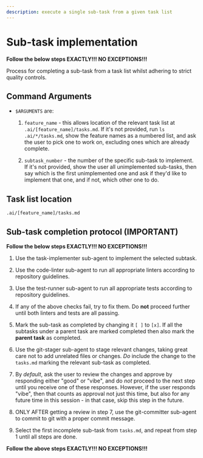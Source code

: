 ```yaml
---
description: execute a single sub-task from a given task list
---
```

# Sub-task implementation

**Follow the below steps EXACTLY!!! NO EXCEPTIONS!!!**

Process for completing a sub-task from a task list whilst
adhering to strict quality controls.

## Command Arguments

- `$ARGUMENTS` are:
  1. `feature_name` - this allows location of the relevant task list
     at `.ai/[feature_name]/tasks.md`.  If it's not provided, run `ls
     .ai/*/tasks.md`, show the feature names as a numbered list, and
     ask the user to pick one to work on, excluding ones which are
     already complete.

  2. `subtask_number` - the number of the specific sub-task to
     implement.  If it's not provided, show the user all unimplemented
     sub-tasks, then say which is the first unimplemented one and ask
     if they'd like to implement that one, and if not, which other one
     to do.

## Task list location

`.ai/[feature_name]/tasks.md`

## Sub-task completion protocol (IMPORTANT)

**Follow the below steps EXACTLY!!! NO EXCEPTIONS!!!**

1. Use the task-implementer sub-agent to implement the selected
   subtask.

2. Use the code-linter sub-agent to run all appropriate linters
   according to repository guidelines.

3. Use the test-runner sub-agent to run all appropriate tests
   according to repository guidelines.

4. If any of the above checks fail, try to fix them.  Do **not**
   proceed further until both linters and tests are all passing.

5. Mark the sub-task as completed by changing it `[ ]` to `[x]`.  If
   all the subtasks under a parent task are marked completed then
   also mark the **parent task** as completed.

6. Use the git-stager sub-agent to stage relevant changes,
   taking great care not to add unrelated files or changes.  *Do*
   include the change to the `tasks.md` marking the relevant sub-task
   as completed.

7. By *default*, ask the user to review the changes and approve by
   responding either "good" or "vibe", and do *not* proceed to the
   next step until you receive one of these responses.  However, if
   the user responds "vibe", then that counts as approval not just
   this time, but also for any future time in this session - in that
   case, skip this step in the future.

8. ONLY AFTER getting a review in step 7, use the git-committer
   sub-agent to commit to git with a proper commit message.

9. Select the first incomplete sub-task from `tasks.md`, and repeat
   from step 1 until all steps are done.

**Follow the above steps EXACTLY!!! NO EXCEPTIONS!!!**
